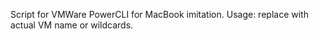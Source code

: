 Script for VMWare PowerCLI for MacBook imitation. Usage: replace <name> with actual VM name or wildcards. 
